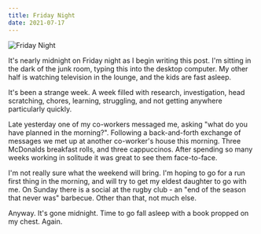 ```yaml
---
title: Friday Night
date: 2021-07-17
---
```


![Friday Night](https://source.unsplash.com/qTpc0Vj4YoE/1600x900)

It's nearly midnight on Friday night as I begin writing this post. I'm sitting in the dark of the junk room, typing this into the desktop computer. My other half is watching television in the lounge, and the kids are fast asleep.

It's been a strange week. A week filled with research, investigation, head scratching, chores, learning, struggling, and not getting anywhere particularly quickly.

Late yesterday one of my co-workers messaged me, asking "what do you have planned in the morning?". Following a back-and-forth exchange of messages we met up at another co-worker's house this morning. Three McDonalds breakfast rolls, and three cappuccinos. After spending so many weeks working in solitude it was great to see them face-to-face.

I'm not really sure what the weekend will bring. I'm hoping to go for a run first thing in the morning, and will try to get my eldest daughter to go with me. On Sunday there is a social at the rugby club - an "end of the season that never was" barbecue. Other than that, not much else.

Anyway. It's gone midnight. Time to go fall asleep with a book propped on my chest. Again.
